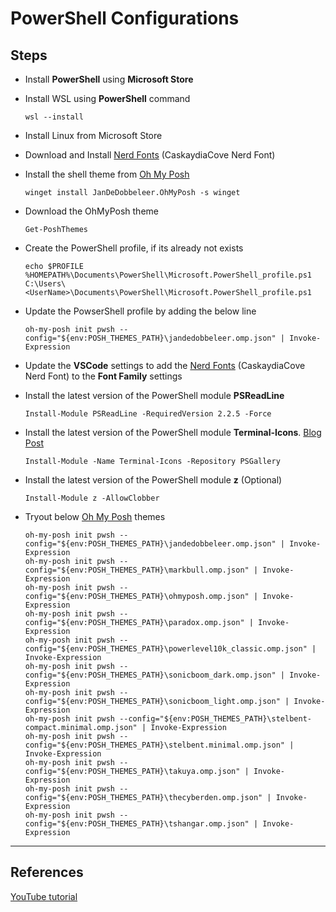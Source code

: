 # PowerShell Configurations

## Steps

- Install **PowerShell** using **Microsoft Store**

- Install WSL using **PowerShell** command

  ```
  wsl --install
  ```

- Install Linux from Microsoft Store

- Download and Install [Nerd Fonts](https://www.nerdfonts.com/) (CaskaydiaCove Nerd Font)

- Install the shell theme from [Oh My Posh](https://ohmyposh.dev/)

  ```
  winget install JanDeDobbeleer.OhMyPosh -s winget
  ```

- Download the OhMyPosh theme

  ```
  Get-PoshThemes
  ```

- Create the PowerShell profile, if its already not exists

  ```
  echo $PROFILE
  %HOMEPATH%\Documents\PowerShell\Microsoft.PowerShell_profile.ps1
  C:\Users\<UserName>\Documents\PowerShell\Microsoft.PowerShell_profile.ps1
  ```

- Update the PowserShell profile by adding the below line

  ```
  oh-my-posh init pwsh --config="${env:POSH_THEMES_PATH}\jandedobbeleer.omp.json" | Invoke-Expression
  ```

- Update the **VSCode** settings to add the [Nerd Fonts](https://www.nerdfonts.com/) (CaskaydiaCove Nerd Font) to the **Font Family** settings

- Install the latest version of the PowerShell module **PSReadLine**

  ```
  Install-Module PSReadLine -RequiredVersion 2.2.5 -Force
  ```

- Install the latest version of the PowerShell module **Terminal-Icons**. [Blog Post](https://www.hanselman.com/blog/take-your-windows-terminal-and-powershell-to-the-next-level-with-terminal-icons)

  ```
  Install-Module -Name Terminal-Icons -Repository PSGallery
  ```

- Install the latest version of the PowerShell module **z** (Optional)

  ```
  Install-Module z -AllowClobber
  ```

- Tryout below [Oh My Posh](https://ohmyposh.dev/) themes
  ```
  oh-my-posh init pwsh --config="${env:POSH_THEMES_PATH}\jandedobbeleer.omp.json" | Invoke-Expression
  oh-my-posh init pwsh --config="${env:POSH_THEMES_PATH}\markbull.omp.json" | Invoke-Expression
  oh-my-posh init pwsh --config="${env:POSH_THEMES_PATH}\ohmyposh.omp.json" | Invoke-Expression
  oh-my-posh init pwsh --config="${env:POSH_THEMES_PATH}\paradox.omp.json" | Invoke-Expression
  oh-my-posh init pwsh --config="${env:POSH_THEMES_PATH}\powerlevel10k_classic.omp.json" | Invoke-Expression
  oh-my-posh init pwsh --config="${env:POSH_THEMES_PATH}\sonicboom_dark.omp.json" | Invoke-Expression
  oh-my-posh init pwsh --config="${env:POSH_THEMES_PATH}\sonicboom_light.omp.json" | Invoke-Expression
  oh-my-posh init pwsh --config="${env:POSH_THEMES_PATH}\stelbent-compact.minimal.omp.json" | Invoke-Expression
  oh-my-posh init pwsh --config="${env:POSH_THEMES_PATH}\stelbent.minimal.omp.json" | Invoke-Expression
  oh-my-posh init pwsh --config="${env:POSH_THEMES_PATH}\takuya.omp.json" | Invoke-Expression
  oh-my-posh init pwsh --config="${env:POSH_THEMES_PATH}\thecyberden.omp.json" | Invoke-Expression
  oh-my-posh init pwsh --config="${env:POSH_THEMES_PATH}\tshangar.omp.json" | Invoke-Expression
  ```

---

## References

[YouTube tutorial](https://www.youtube.com/watch?v=VT2L1SXFq9U)
